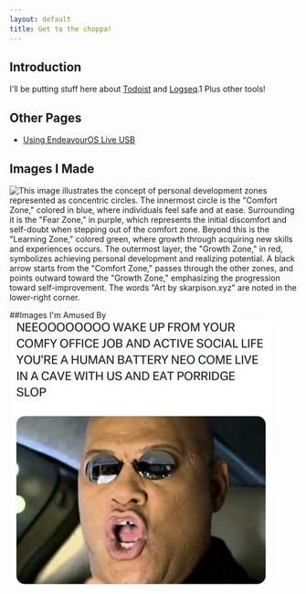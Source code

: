 ```yaml
---
layout: default
title: Get to the choppa!
---
```

## Introduction
I'll be putting stuff here about [Todoist](https://todoist.com) and [Logseq](https://logseq.com).1 Plus other tools!

## Other Pages
 - [Using EndeavourOS Live USB](endeavouros-live-usb/)

## Images I Made
![This image illustrates the concept of personal development zones represented as concentric circles. The innermost circle is the "Comfort Zone," colored in blue, where individuals feel safe and at ease. Surrounding it is the "Fear Zone," in purple, which represents the initial discomfort and self-doubt when stepping out of the comfort zone. Beyond this is the "Learning Zone," colored green, where growth through acquiring new skills and experiences occurs. The outermost layer, the "Growth Zone," in red, symbolizes achieving personal development and realizing potential. A black arrow starts from the "Comfort Zone," passes through the other zones, and points outward toward the "Growth Zone," emphasizing the progression toward self-improvement. The words "Art by skarpison.xyz" are noted in the lower-right corner.](images/comfort-to-growth-arrow.png)

##Images I'm Amused By
![A meme showing a character resembling Morpheus from The Matrix, wearing sunglasses, with an open mouth as if speaking. The text above reads: "NEOOOOOOOO WAKE UP FROM YOUR COMFY OFFICE JOB AND ACTIVE SOCIAL LIFE YOU'RE A HUMAN BATTERY NEO COME LIVE IN A CAVE WITH US AND EAT PORRIDGE SLOP.](images/neo.jpg)
